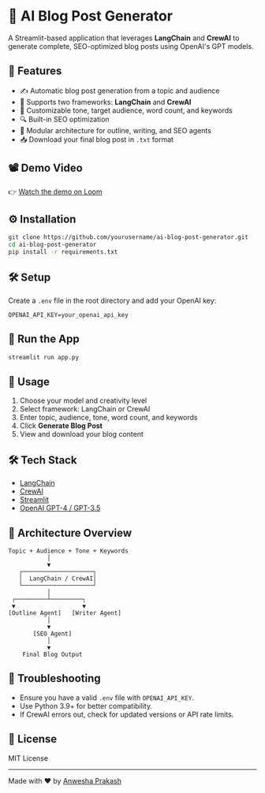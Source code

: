 # 📝 AI Blog Post Generator

A Streamlit-based application that leverages **LangChain** and **CrewAI** to generate complete, SEO-optimized blog posts using OpenAI's GPT models.

## 🚀 Features

- ✍️ Automatic blog post generation from a topic and audience  
- 🧠 Supports two frameworks: **LangChain** and **CrewAI**  
- 🎯 Customizable tone, target audience, word count, and keywords  
- 🔍 Built-in SEO optimization  
- 🧩 Modular architecture for outline, writing, and SEO agents  
- 📥 Download your final blog post in `.txt` format  

## 📽️ Demo Video

👉 [Watch the demo on Loom](https://www.loom.com/share/d40d56d22004478cbfa6ae41084adaec)  


## ⚙️ Installation

```bash
git clone https://github.com/yourusername/ai-blog-post-generator.git
cd ai-blog-post-generator
pip install -r requirements.txt
```

## 🛠️ Setup

Create a `.env` file in the root directory and add your OpenAI key:

```env
OPENAI_API_KEY=your_openai_api_key
```

## 🧪 Run the App

```bash
streamlit run app.py
```

## 🎯 Usage

1. Choose your model and creativity level  
2. Select framework: LangChain or CrewAI  
3. Enter topic, audience, tone, word count, and keywords  
4. Click **Generate Blog Post**  
5. View and download your blog content  

## 🛠️ Tech Stack

- [LangChain](https://python.langchain.com/)
- [CrewAI](https://docs.crewai.com/)
- [Streamlit](https://streamlit.io/)
- [OpenAI GPT-4 / GPT-3.5](https://platform.openai.com/)

## 🧠 Architecture Overview

```
Topic + Audience + Tone + Keywords
           │
           ▼
   ┌────────────────────┐
   │  LangChain / CrewAI│
   └────────────────────┘
           │
 ┌─────────┴─────────┐
 ▼                   ▼
[Outline Agent]   [Writer Agent]
           │
           ▼
       [SEO Agent]
           │
           ▼
    Final Blog Output
```

## 🐛 Troubleshooting

- Ensure you have a valid `.env` file with `OPENAI_API_KEY`.  
- Use Python 3.9+ for better compatibility.  
- If CrewAI errors out, check for updated versions or API rate limits.

## 📄 License

MIT License

---

Made with ❤️ by [Anwesha Prakash](https://github.com/anweshiprakash)
